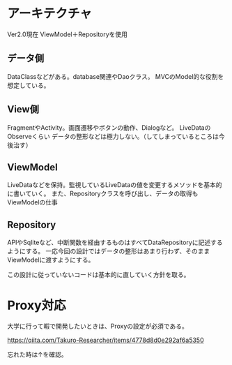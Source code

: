 

# アーキテクチャ
Ver2.0現在
ViewModel＋Repositoryを使用

## データ側
DataClassなどがある。database関連やDaoクラス。
MVCのModel的な役割を想定している。

## View側
FragmentやActivity。画面遷移やボタンの動作、Dialogなど。
LiveDataのObserveくらい
データの整形などは極力しない。（してしまっているところは今後治す）

## ViewModel
LiveDataなどを保持。監視しているLiveDataの値を変更するメソッドを基本的に書いていく。
また、Repositoryクラスを呼び出し、データの取得もViewModelの仕事

## Repository
APIやSqliteなど、中断関数を経由するものはすべてDataRepositoryに記述するようにする。
一応今回の設計ではデータの整形はあまり行わず、そのままViewModelに渡すようにする。

この設計に従っていないコードは基本的に直していく方針を取る。

# Proxy対応

大学に行って暇で開発したいときは、Proxyの設定が必須である。

https://qiita.com/Takuro-Researcher/items/4778d8d0e292af6a5350

忘れた時は↑を確認。


